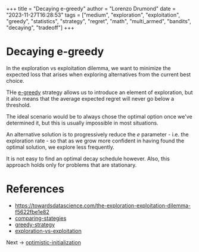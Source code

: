 +++
title = "Decaying e-greedy"
author = "Lorenzo Drumond"
date = "2023-11-27T16:28:53"
tags = ["medium",  "exploration",  "exploitation",  "greedy",  "statistics",  "strategy",  "regret",  "math",  "multi_armed",  "bandits",  "decaying",  "tradeoff"]
+++


# Decaying e-greedy

In the exploration vs exploitation dilemma, we want to minimize the expected loss that arises when exploring alternatives from the current best choice.

THe [e-greedy](/wiki/e-greedy/) strategy allows us to introduce an element of exploration, but it also means that the average expected regret will never go below a threshold.

The ideal scenario would be to always chose the optimal option once we've determined it, but this is usually impossible in most situations.

An alternative solution is to progressively reduce the $e$ parameter - i.e. the exploration rate - so that as we grow more confident in having found the optimal solution, we explore less frequently.

It is not easy to find an optimal decay schedule however. Also, this approach holds only for problems that are stationary.

# References
- https://towardsdatascience.com/the-exploration-exploitation-dilemma-f5622fbe1e82
- [comparing-stategies](/wiki/comparing-stategies/)
- [greedy-strategy](/wiki/greedy-strategy/)
- [exploration-vs-exploitation](/wiki/exploration-vs-exploitation/)

Next -> [optimistic-initialization](/wiki/optimistic-initialization/)
